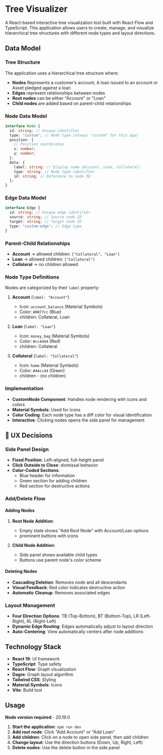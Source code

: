 # Tree Visualizer

A React-based interactive tree visualization tool built with React Flow and TypeScript. This application allows users to create, manage, and visualize hierarchical tree structures with different node types and layout directions.

## Data Model

### Tree Structure

The application uses a hierarchical tree structure where:

- **Nodes** Represents a customer’s account, A loan issued to an account or Asset pledged against a loan
- **Edges** represent relationships between nodes
- **Root nodes** can be either "Account" or "Loan"
- **Child nodes** are added based on parent-child relationships

### Node Data Model

```typescript
interface Node {
  id: string; // Unique identifier
  type: "custom"; // Node type (always "custom" for this app)
  position: {
    // Position coordinates
    x: number;
    y: number;
  };
  data: {
    label: string; // Display name (Account, Loan, Collateral)
    type: string; // Node type identifier
    id: string; // Reference to node ID
  };
}
```

### Edge Data Model

```typescript
interface Edge {
  id: string; // Unique edge identifier
  source: string; // Source node ID
  target: string; // Target node ID
  type: "custom-edge"; // Edge type
}
```

### Parent-Child Relationships

- **Account** → allowed children: `["Collateral", "Loan"]`
- **Loan** → allowed children: `["Collateral"]`
- **Collateral** → no children allowed

### Node Type Definitions

Nodes are categorized by their `label` property:

1. **Account** (`label: "Account"`)

   - Icon: `account_balance` (Material Symbols)
   - Color: `#0077cc` (Blue)
   - children: Collateral, Loan 

2. **Loan** (`label: "Loan"`)

   - Icon: `money_bag` (Material Symbols)
   - Color: `#cc4444` (Red)
   - children: Collateral

3. **Collateral** (`label: "Collateral"`)
   - Icon: `home` (Material Symbols)
   - Color: `#44cc44` (Green)
   - children - (no children)

### Implementation

- **CustomNode Component**: Handles node rendering with icons and colors
- **Material Symbols**: Used for icons
- **Color Coding**: Each node type has a diff color for visual identification
- **Interactive**: Clicking nodes opens the side panel for management

## 🎯 UX Decisions

### Side Panel Design

- **Fixed Position**: Left-aligned, full-height panel
- **Click Outside to Close**: dismissal behavior
- **Color-Coded Sections**:
  - Blue header for information
  - Green section for adding children
  - Red section for destructive actions

### Add/Delete Flow

#### Adding Nodes

1. **Root Node Addition**:

   - Empty state shows "Add Root Node" with Account/Loan options
   - prominent buttons with icons

2. **Child Node Addition**:
   - Side panel shows available child types
   - Buttons use parent node's color scheme

#### Deleting Nodes

- **Cascading Deletion**: Removes node and all descendants
- **Visual Feedback**: Red color indicates destructive action
- **Automatic Cleanup**: Removes associated edges

### Layout Management

- **Four Direction Options**: TB (Top-Bottom), BT (Bottom-Top), LR (Left-Right), RL (Right-Left)
- **Dynamic Edge Routing**: Edges automatically adjust to layout direction
- **Auto-Centering**: View automatically centers after node additions

## Technology Stack

- **React 19**: UI framework
- **TypeScript**: Type safety
- **React Flow**: Graph visualization
- **Dagre**: Graph layout algorithm
- **Tailwind CSS**: Styling
- **Material Symbols**: Icons
- **Vite**: Build tool

## Usage

**Node version required**  -  20.19.0  

1. **Start the application**: `npm run dev`
2. **Add root node**: Click "Add Account" or "Add Loan"
3. **Add children**: Click on a node to open side panel, then add children
4. **Change layout**: Use the direction buttons (Down, Up, Right, Left)
5. **Delete nodes**: Use the delete button in the side panel
